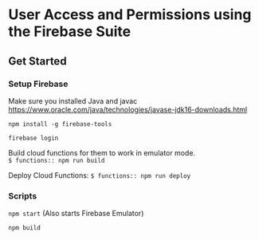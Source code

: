 # User Access and Permissions using the Firebase Suite

## Get Started

### Setup Firebase

Make sure you installed Java and javac
https://www.oracle.com/java/technologies/javase-jdk16-downloads.html

```
npm install -g firebase-tools
```

```
firebase login
```

Build cloud functions for them to work in emulator mode.  
`$ functions:: npm run build`

Deploy Cloud Functions:
`$ functions:: npm run deploy`


### Scripts

`npm start` (Also starts Firebase Emulator)

`npm build`
